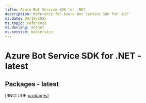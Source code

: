 ```yaml
---
title: Azure Bot Service SDK for .NET
description: Reference for Azure Bot Service SDK for .NET
ms.date: 04/10/2025
ms.topic: reference
ms.devlang: dotnet
ms.service: botservice
---
```

# Azure Bot Service SDK for .NET - latest
## Packages - latest
[!INCLUDE [packages](bot-service-index.md)]